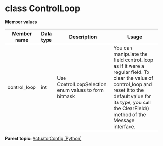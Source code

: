 # class ControlLoop

 **Member values** 

|Member name|Data type|Description|Usage|
|-----------|---------|-----------|-----|
|control\_loop|int|Use ControlLoopSelection enum values to form bitmask|You can manipulate the field control\_loop as if it were a regular field. To clear the value of control\_loop and reset it to the default value for its type, you call the ClearField\(\) method of the Message interface.|

**Parent topic:** [ActuatorConfig \(Python\)](../../summary_pages/ActuatorConfig.md)

